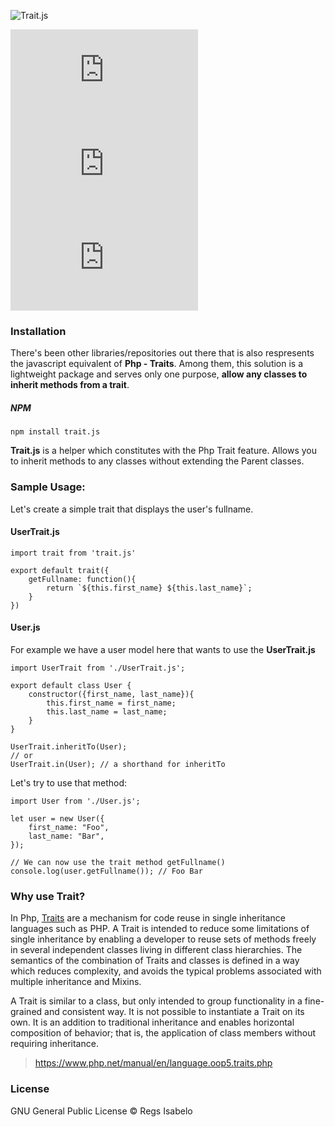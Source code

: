 
![Trait.js](https://github.com/regs37/Trait.js/blob/master/src/img/trait.js-logo.png?raw=true)

![liscense](https://img.shields.io/npm/l/trait.js) ![enter image description here](https://img.shields.io/npm/dw/trait.js) ![enter image description here](https://img.shields.io/npm/v/trait.js)

### Installation

There's been other libraries/repositories out there that is also respresents the javascript equivalent of **Php - Traits**. Among them, this solution is a lightweight package and serves only one purpose, **allow any classes to inherit methods from a trait**.

##### NPM

```
npm install trait.js
```

**Trait.js** is a helper which constitutes with the Php Trait feature. Allows you to inherit methods to any classes without extending the Parent classes.

### Sample Usage:

Let's create a simple trait that displays the user's fullname.

#### UserTrait.js

    import trait from 'trait.js'

    export default trait({
        getFullname: function(){
    	    return `${this.first_name} ${this.last_name}`;
        }
    })

#### User.js

For example we have a user model here that wants to use the **UserTrait.js**

    import UserTrait from './UserTrait.js';

    export default class User {
        constructor({first_name, last_name}){
    	    this.first_name = first_name;
    	    this.last_name = last_name;
        }
    }

    UserTrait.inheritTo(User);
    // or
    UserTrait.in(User); // a shorthand for inheritTo

Let's try to use that method:

    import User from './User.js';

    let user = new User({
        first_name: "Foo",
        last_name: "Bar",
    });

    // We can now use the trait method getFullname()
    console.log(user.getFullname()); // Foo Bar

### Why use Trait?

In Php, [Traits](https://www.php.net/manual/en/language.oop5.traits.php) are a mechanism for code reuse in single inheritance languages such as PHP. A Trait is intended to reduce some limitations of single inheritance by enabling a developer to reuse sets of methods freely in several independent classes living in different class hierarchies. The semantics of the combination of Traits and classes is defined in a way which reduces complexity, and avoids the typical problems associated with multiple inheritance and Mixins.

A Trait is similar to a class, but only intended to group functionality in a fine-grained and consistent way. It is not possible to instantiate a Trait on its own. It is an addition to traditional inheritance and enables horizontal composition of behavior; that is, the application of class members without requiring inheritance.

> https://www.php.net/manual/en/language.oop5.traits.php

### License
GNU General Public License © Regs Isabelo
